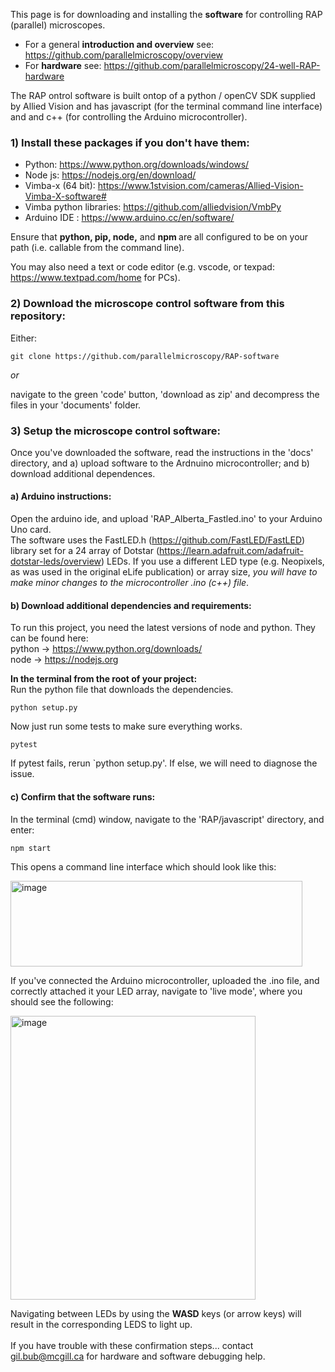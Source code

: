 This page is for downloading and installing the **software** for controlling RAP (parallel) microscopes. 

- For a general **introduction and overview** see: https://github.com/parallelmicroscopy/overview
- For **hardware** see: https://github.com/parallelmicroscopy/24-well-RAP-hardware

The RAP ontrol software is built ontop of a python / openCV SDK supplied by Allied Vision and has javascript (for the terminal command line interface) and and c++ (for controlling the Arduino microcontroller).

### 1) Install these packages if you don't have them:

- Python: https://www.python.org/downloads/windows/
- Node js: https://nodejs.org/en/download/
- Vimba-x (64 bit): https://www.1stvision.com/cameras/Allied-Vision-Vimba-X-software#
- Vimba python libraries: https://github.com/alliedvision/VmbPy
- Arduino IDE : https://www.arduino.cc/en/software/

Ensure that <b> python, pip, node,</b> and <b> npm </b> are all configured to be on your path (i.e. callable from the command line).

You may also need a text or code editor (e.g. vscode, or texpad: https://www.textpad.com/home for PCs).

### 2) Download the microscope control software from this repository:

Either:

```
git clone https://github.com/parallelmicroscopy/RAP-software
```
<i>or</i>

navigate to the green 'code' button, 'download as zip' and decompress the files in your 'documents' folder.

### 3) Setup the microscope control software:

Once you've downloaded the software, read the instructions in the 'docs' directory, and a) upload software to the Ardnuino microcontroller; and b) download additional dependences.

#### a) Arduino instructions:
Open the arduino ide, and upload 'RAP_Alberta_Fastled.ino' to your Arduino Uno card.
<br>
The software uses the FastLED.h (https://github.com/FastLED/FastLED) library set for a 24 array of Dotstar (https://learn.adafruit.com/adafruit-dotstar-leds/overview) LEDs.  If you use a different LED type (e.g. Neopixels, as was used in the original eLife publication)  or array size, *you will have to make minor changes to the microcontroller .ino (c++) file*.


#### b) Download additional dependencies and requirements:
To run this project, you need the latest versions of node and python. They can be found here:  
python -> https://www.python.org/downloads/  
node -> https://nodejs.org  



<b>In the terminal from the root of your project: </b>  
Run the python file that downloads the dependencies.

```
python setup.py
```


Now just run some tests to make sure everything works. 
```
pytest
```
If pytest fails, rerun `python setup.py'. If else, we will need to diagnose the issue.

#### c) Confirm that the software runs:

In the terminal (cmd) window, navigate to the 'RAP/javascript' directory, and enter:

```
npm start
```

This opens a command line interface which should look like this:

<img width="467" height="137" alt="image" src="https://github.com/user-attachments/assets/07f29f90-e89e-4521-911a-190b2e8b6190" />

If you've connected the Arduino microcontroller, uploaded the .ino file, and correctly attached it your LED array,  navigate to 'live mode', where you should see the following:

<img width="392" height="454" alt="image" src="https://github.com/user-attachments/assets/b01e8e24-22eb-4698-8f8e-11f9eb6ad865" />

Navigating between LEDs by using the **WASD** keys (or arrow keys) will result in the corresponding LEDS to light up. 
<br>
<br>
If you have trouble with these confirmation steps... contact gil.bub@mcgill.ca for hardware and software debugging help.




